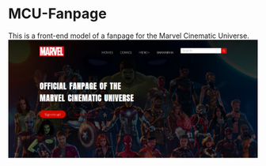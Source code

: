 # MCU-Fanpage
This is a front-end model of a fanpage for the Marvel Cinematic Universe.
![Cover Page](https://github.com/noeltom787/MCU-Fanpage/blob/main/Screenshot%20(134)-compressed.jpg)
